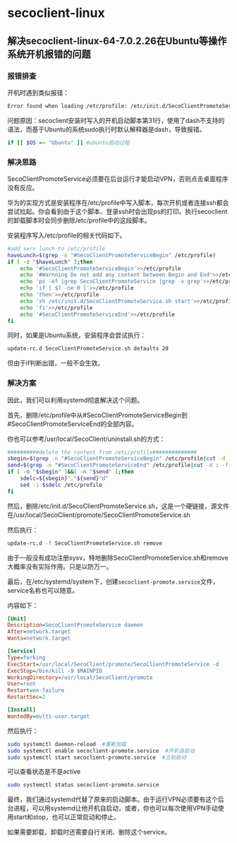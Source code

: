 # secoclient-linux
## 解决secoclient-linux-64-7.0.2.26在Ubuntu等操作系统开机报错的问题

### 报错排查

开机时遇到类似报错：

```bash
Error found when loading /etc/profile: /etc/init.d/SecoClientPromoteService.sh:31:[[:not found
```

问题原因：secoclient安装时写入的开机启动脚本第31行，使用了dash不支持的语法，而基于Ubuntu的系统sudo执行时默认解释器是dash，导致报错。

```bash
if [[ $OS =~ "Ubuntu" ]] #ubuntu启动过程
```

### 解决思路

SecoClientPromoteService必须要在后台运行才能启动VPN，否则点击桌面程序没有反应。

华为的实现方式是安装程序在/etc/profile中写入脚本，每次开机或者连接ssh都会尝试拉起。你会看到由于这个脚本、登录ssh时会出现ps的打印。执行secoclient的卸载脚本时会同步删除/etc/profile中的这段脚本。

安装程序写入/etc/profile的相关代码如下。

```bash
#add serv lunch to /etc/profile
haveLunch=$(grep -n "#SecoClientPromoteServiceBegin" /etc/profile)
if [ -z "$haveLunch" ];then
    echo '#SecoClientPromoteServiceBegin'>>/etc/profile
    echo '#Warnning Do not add any content between Begin and End'>>/etc/profile
    echo 'ps -ef |grep SecoClientPromoteService |grep -v grep'>>/etc/profile
    echo 'if [ $? -ne 0 ]'>>/etc/profile
    echo 'then'>>/etc/profile
    echo 'sh /etc/init.d/SecoClientPromoteService.sh start'>>/etc/profile
    echo 'fi'>>/etc/profile
    echo '#SecoClientPromoteServiceEnd'>>/etc/profile
fi
```

同时，如果是Ubuntu系统，安装程序会尝试执行：

```bash
update-rc.d SecoClientPromoteService.sh defaults 20
```

但由于if判断出错，一般不会生效。

### 解决方案

因此，我们可以利用systemd彻底解决这个问题。

首先，删除/etc/profile中从#SecoClientPromoteServiceBegin到#SecoClientPromoteServiceEnd的全部内容。

你也可以参考/usr/local/SecoClient/uninstall.sh的方式：

```bash
##########delete the content from /etc/profile##############                                                                   
sbegin=$(grep -n "#SecoClientPromoteServiceBegin" /etc/profile|cut -d : -f 1)                                                  
send=$(grep -n "#SecoClientPromoteServiceEnd" /etc/profile|cut -d : -f 1)                                                      
if [ -n "$sbegin" ]&&[ -n "$send" ];then                                                                                       
    sdelc=${sbegin}","${send}"d"                                                                                               
    sed -i $sdelc /etc/profile                                                                                                 
fi     
```

然后，删除/etc/init.d/SecoClientPromoteService.sh，这是一个硬链接，源文件在/usr/local/SecoClient/promote/SecoClientPromoteService.sh

然后执行：

```bash
update-rc.d -f SecoClientPromoteService.sh remove
```

由于一般没有成功注册sysv，特地删除SecoClientPromoteService.sh和remove大概率没有实际作用。只是以防万一。

最后，在/etc/systemd/system下，创建`secoclient-promote.service`文件，service名称也可以随意。

内容如下：

```ini
[Unit]
Description=SecoClientPromoteService daemon
After=network.target
Wants=network.target

[Service]
Type=forking
ExecStart=/usr/local/SecoClient/promote/SecoClientPromoteService -d
ExecStop=/bin/kill -9 $MAINPID
WorkingDirectory=/usr/local/SecoClient/promote
User=root
Restart=on-failure
RestartSec=2

[Install]
WantedBy=multi-user.target
```

然后执行：

```bash
sudo systemctl daemon-reload  #重新加载
sudo systemctl enable secoclient-promote.service  #开机自启动
sudo systemctl start secoclient-promote.service  #立刻启动
```

可以查看状态是不是active

```bash
sudo systemctl status secoclient-promote.service
```

最终，我们通过systemd代替了原来的启动脚本。由于运行VPN必须要有这个后台进程，可以用systemd让他开机自启动，或者，你也可以每次使用VPN手动使用start和stop，也可以正常启动和停止。

如果需要卸载，卸载时还需要自行关闭、删除这个service。

